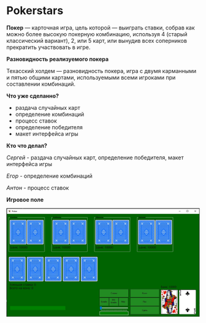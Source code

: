 # Pokerstars

**Покер** — карточная игра, цель которой — выиграть ставки, собрав как можно более 
высокую покерную комбинацию, используя 4 (старый классический вариант), 2, или 5 карт, или вынудив
всех соперников прекратить участвовать в игре.

**Разновидность реализуемого покера**

Техасский холдем — разновидность покера, игра с двумя карманными и пятью общими картами, используемыми всеми игроками 
при составлении комбинаций.

**Что уже сделанно?**

* раздача случайных карт  
* определение комбинаций 
* процесс ставок
* определение победителя
* макет интерфейса игры 

**Кто что делал?**

_Сергей_ - раздача случайных карт, определение победителя, макет интерфейса игры

_Егор_ - определение комбинаций

_Антон_ - процесс ставок

**Игровое поле**

![карты](https://github.com/anton-bstrv/Pokerstars/blob/main/%D0%B7%D0%B0%D0%BA%D1%80%D1%8B%D1%82%D1%8B%D0%B9.jpg)
